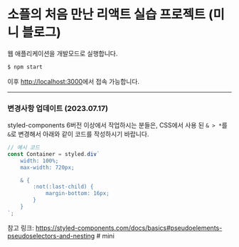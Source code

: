 # 소플의 처음 만난 리액트 실습 프로젝트 (미니 블로그)

웹 애플리케이션을 개발모드로 실행합니다.
```bash
$ npm start
```

이후 [http://localhost:3000](http://localhost:3000)에서 접속 가능합니다.

---

### 변경사항 업데이트 (2023.07.17)
styled-components 6버전 이상에서 작업하시는 분들은,
CSS에서 사용 된 `& > *`를 `&`로 변경해서 아래와 같이 코드를 작성하시기 바랍니다.

```jsx
// 예시 코드
const Container = styled.div`
    width: 100%;
    max-width: 720px;

    & {
        :not(:last-child) {
            margin-bottom: 16px;
        }
    }
`;
```

참고 링크:
https://styled-components.com/docs/basics#pseudoelements-pseudoselectors-and-nesting
#   m i n i  
 